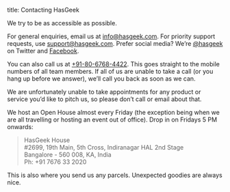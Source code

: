 title: Contacting HasGeek

We try to be as accessible as possible.

For general enquiries, email us at [info@hasgeek.com](mailto:info@hasgeek.com). For priority support requests, use [support@hasgeek.com](support@hasgeek.com). Prefer social media? We’re [@hasgeek](https://twitter.com/hasgeek) on Twitter and [Facebook](https://www.facebook.com/HasGeek).

You can also call us at [+91-80-6768-4422](tel:+918067684422). This goes straight to the mobile numbers of all team members. If all of us are unable to take a call (or you hang up before we answer), we’ll call you back as soon as we can.

We are unfortunately unable to take appointments for any product or service you’d like to pitch us, so please don’t call or email about that.

We host an Open House almost every Friday (the exception being when we are all travelling or hosting an event out of office). Drop in on Fridays 5 PM onwards:

> HasGeek House  
> \#2699, 19th Main, 5th Cross, Indiranagar HAL 2nd Stage  
> Bangalore - 560 008, KA, India  
> Ph: +91 7676 33 2020

This is also where you send us any parcels. Unexpected goodies are always nice.
